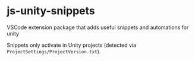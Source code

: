 # js-unity-snippets
VSCode extension package that adds useful snippets and automations for unity

Snippets only activate in Unity projects (detected via `ProjectSettings/ProjectVersion.txt`).
